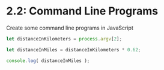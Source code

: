 # 2.2: Command Line Programs

Create some command line programs in JavaScript

```js
let distanceInKilometers = process.argv[2];

let distanceInMiles = distanceInKilometers * 0.62;

console.log( distanceInMiles );
```

